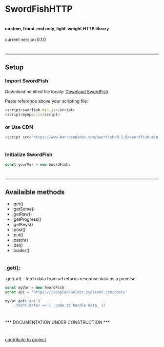 # SwordFishHTTP
#
#### custom, frond-end only, light-weight HTTP library
current version 0.1.0
# 
#
______________
## Setup

### Import SwordFish

Download minified file localy:
[Download SwordFish](http://www.barracudadev.com)

Paste reference above your scripting file:
```javascript
<script>sworfish.min.js</script>
<script>myApp.js</script>
```

### or Use CDN

```javascript
<script src="https://www.barracudadev.com/sworfish/0.1.0/swordfish.min.js"></script>
```
# 
### Initialize SwordFish

```javascript
const yourVar = new SwordFish;
```
# 
# 
# 
___________
## Availaible methods
* .get()
* .getSome()
* .getRaw()
* .getProgress()
* .getKeys()
* .post()
* .put()
* .patch()
* .del()
* .loader()
#
### .get();
 .get(url) - fetch data from *url* returns resopnse data as a promise

```javascript
const myVar = new SwordFish
const api = 'https://jsonplaceholder.typicode.com/posts'

myVar.get('api')`
    .then((data) => { _code to handle data_ })
```
# 
# 
 *** DOCUMENTATION UNDER CONSTRUCTION ***
 # 
 # 
[contribute to project](http://www.barracudadev.com)
